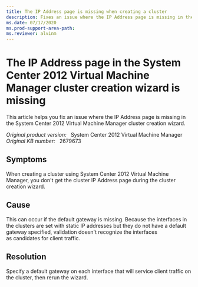 ```yaml
---
title: The IP Address page is missing when creating a cluster
description: Fixes an issue where the IP Address page is missing in the cluster creation wizard.
ms.date: 07/17/2020
ms.prod-support-area-path:
ms.reviewer: alvinm
---
```

# The IP Address page in the System Center 2012 Virtual Machine Manager cluster creation wizard is missing

This article helps you fix an issue where the IP Address page is missing in the System Center 2012 Virtual Machine Manager cluster creation wizard.

_Original product version:_ &nbsp; System Center 2012 Virtual Machine Manager  
_Original KB number:_ &nbsp; 2679673

## Symptoms

When creating a cluster using System Center 2012 Virtual Machine Manager, you don't get the cluster IP Address page during the cluster creation wizard.

## Cause

This can occur if the default gateway is missing. Because the interfaces in the clusters are set with static IP addresses but they do not have a default gateway specified, validation doesn't recognize the interfaces as candidates for client traffic.

## Resolution

Specify a default gateway on each interface that will service client traffic on the cluster, then rerun the wizard.
